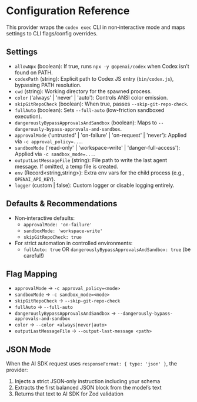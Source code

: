 # Configuration Reference

This provider wraps the `codex exec` CLI in non‑interactive mode and maps settings to CLI flags/config overrides.

## Settings

- `allowNpx` (boolean): If true, runs `npx -y @openai/codex` when Codex isn’t found on PATH.
- `codexPath` (string): Explicit path to Codex JS entry (`bin/codex.js`), bypassing PATH resolution.
- `cwd` (string): Working directory for the spawned process.
- `color` ('always' | 'never' | 'auto'): Controls ANSI color emission.
- `skipGitRepoCheck` (boolean): When true, passes `--skip-git-repo-check`.
- `fullAuto` (boolean): Sets `--full-auto` (low-friction sandboxed execution).
- `dangerouslyBypassApprovalsAndSandbox` (boolean): Maps to `--dangerously-bypass-approvals-and-sandbox`.
- `approvalMode` ('untrusted' | 'on-failure' | 'on-request' | 'never'): Applied via `-c approval_policy=...`.
- `sandboxMode` ('read-only' | 'workspace-write' | 'danger-full-access'): Applied via `-c sandbox_mode=...`.
- `outputLastMessageFile` (string): File path to write the last agent message. If omitted, a temp file is created.
- `env` (Record<string,string>): Extra env vars for the child process (e.g., `OPENAI_API_KEY`).
- `logger` (custom | false): Custom logger or disable logging entirely.

## Defaults & Recommendations

- Non‑interactive defaults:
  - `approvalMode: 'on-failure'`
  - `sandboxMode: 'workspace-write'`
  - `skipGitRepoCheck: true`
- For strict automation in controlled environments:
  - `fullAuto: true` OR `dangerouslyBypassApprovalsAndSandbox: true` (be careful!)

## Flag Mapping

- `approvalMode` → `-c approval_policy=<mode>`
- `sandboxMode` → `-c sandbox_mode=<mode>`
- `skipGitRepoCheck` → `--skip-git-repo-check`
- `fullAuto` → `--full-auto`
- `dangerouslyBypassApprovalsAndSandbox` → `--dangerously-bypass-approvals-and-sandbox`
- `color` → `--color <always|never|auto>`
- `outputLastMessageFile` → `--output-last-message <path>`

## JSON Mode

When the AI SDK request uses `responseFormat: { type: 'json' }`, the provider:

1. Injects a strict JSON‑only instruction including your schema
2. Extracts the first balanced JSON block from the model’s text
3. Returns that text to AI SDK for Zod validation
